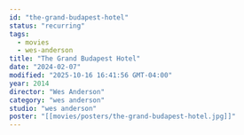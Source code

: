 ```yaml
---
id: "the-grand-budapest-hotel"
status: "recurring"
tags:
  - movies
  - wes-anderson
title: "The Grand Budapest Hotel"
date: "2024-02-07"
modified: "2025-10-16 16:41:56 GMT-04:00"
year: 2014
director: "Wes Anderson"
category: "wes anderson"
studio: "wes anderson"
poster: "[[movies/posters/the-grand-budapest-hotel.jpg]]"
---
```

